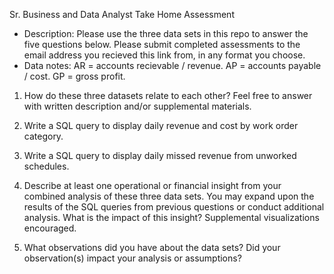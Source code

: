 Sr. Business and Data Analyst Take Home Assessment

- Description: Please use the three data sets in this repo to answer the five questions below. Please submit completed assessments to the email address you recieved this link from, in any format you choose.
- Data notes: AR = accounts recievable / revenue. AP = accounts payable / cost. GP = gross profit.


1. How do these three datasets relate to each other? Feel free to answer with written description and/or supplemental materials.

2. Write a SQL query to display daily revenue and cost by work order category.

3. Write a SQL query to display daily missed revenue from unworked schedules.

4. Describe at least one operational or financial insight from your combined analysis of these three data sets. You may expand upon the results of the SQL queries from previous questions or conduct additional analysis. What is the impact of this insight? Supplemental visualizations encouraged.

5. What observations did you have about the data sets? Did your observation(s) impact your analysis or assumptions?
